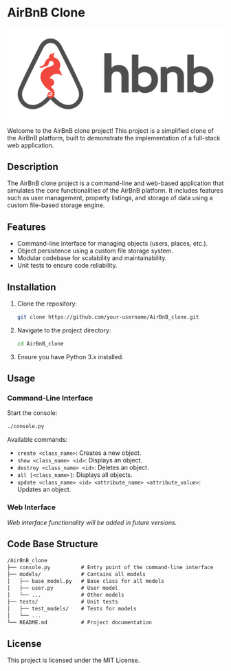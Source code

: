 # AirBnB Clone

![HolBnB clone](hbnb.png?raw=true)

Welcome to the AirBnB clone project! This project is a simplified clone of the AirBnB platform, built to demonstrate the implementation of a full-stack web application.

## Description

The AirBnB clone project is a command-line and web-based application that simulates the core functionalities of the AirBnB platform. It includes features such as user management, property listings, and storage of data using a custom file-based storage engine.

## Features

- Command-line interface for managing objects (users, places, etc.).
- Object persistence using a custom file storage system.
- Modular codebase for scalability and maintainability.
- Unit tests to ensure code reliability.

## Installation

1. Clone the repository:
   ```bash
   git clone https://github.com/your-username/AirBnB_clone.git
   ```
2. Navigate to the project directory:
   ```bash
   cd AirBnB_clone
   ```
3. Ensure you have Python 3.x installed.

## Usage

### Command-Line Interface
Start the console:
```bash
./console.py
```
Available commands:
- `create <class_name>`: Creates a new object.
- `show <class_name> <id>`: Displays an object.
- `destroy <class_name> <id>`: Deletes an object.
- `all [<class_name>]`: Displays all objects.
- `update <class_name> <id> <attribute_name> <attribute_value>`: Updates an object.

### Web Interface
*Web interface functionality will be added in future versions.*

## Code Base Structure

```
/AirBnB_clone
├── console.py          # Entry point of the command-line interface
├── models/             # Contains all models
│   ├── base_model.py   # Base class for all models
│   ├── user.py         # User model
│   └── ...             # Other models
├── tests/              # Unit tests
│   ├── test_models/    # Tests for models
│   └── ...
└── README.md           # Project documentation
```

## License

This project is licensed under the MIT License.
